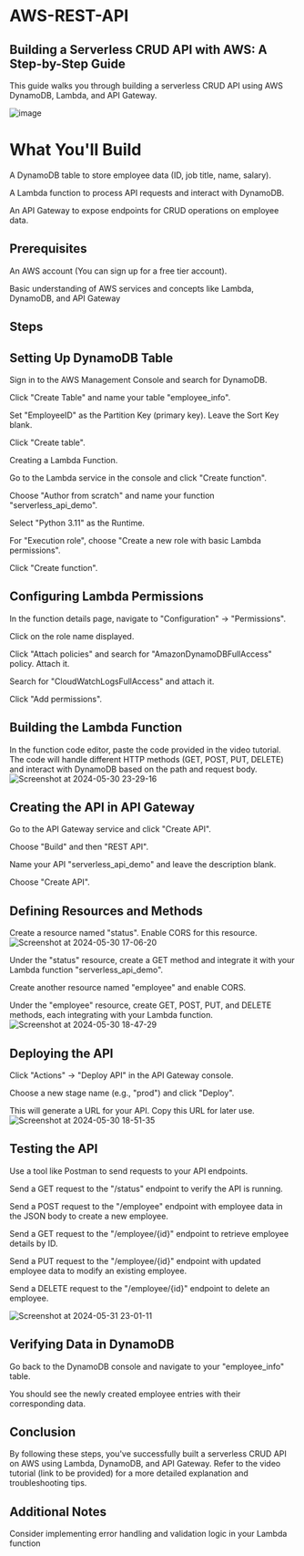 # AWS-REST-API
## Building a Serverless CRUD API with AWS: A Step-by-Step Guide

This guide walks you through building a serverless CRUD API using AWS DynamoDB, Lambda, and API Gateway.

![image](https://github.com/njange/AWS-REST-API/assets/128843179/4ad94735-a504-4f72-a20a-3a787ee65ca6)


# What You'll Build

A DynamoDB table to store employee data (ID, job title, name, salary).

A Lambda function to process API requests and interact with DynamoDB.

An API Gateway to expose endpoints for CRUD operations on employee data.

## Prerequisites

An AWS account (You can sign up for a free tier account).

Basic understanding of AWS services and concepts like Lambda, DynamoDB, and API Gateway

## Steps

## Setting Up DynamoDB Table

Sign in to the AWS Management Console and search for DynamoDB.

Click "Create Table" and name your table "employee_info".

Set "EmployeeID" as the Partition Key (primary key). Leave the Sort Key blank.

Click "Create table".

Creating a Lambda Function.

Go to the Lambda service in the console and click "Create function".

Choose "Author from scratch" and name your function "serverless_api_demo".

Select "Python 3.11" as the Runtime.

For "Execution role", choose "Create a new role with basic Lambda permissions".

Click "Create function".

## Configuring Lambda Permissions

In the function details page, navigate to "Configuration" -> "Permissions".

Click on the role name displayed.

Click "Attach policies" and search for "AmazonDynamoDBFullAccess" policy. Attach it.

Search for "CloudWatchLogsFullAccess" and attach it.

Click "Add permissions".

## Building the Lambda Function

In the function code editor, paste the code provided in the video tutorial. The code will handle different HTTP methods (GET, POST, PUT, DELETE) and interact with DynamoDB based on the path and request body.
![Screenshot at 2024-05-30 23-29-16](https://github.com/njange/AWS-REST-API/assets/128843179/e3ed1a5c-4488-4895-948e-39a7bb0d1202)

## Creating the API in API Gateway

Go to the API Gateway service and click "Create API".

Choose "Build" and then "REST API".

Name your API "serverless_api_demo" and leave the description blank.

Choose "Create API".

## Defining Resources and Methods

Create a resource named "status". Enable CORS for this resource.
![Screenshot at 2024-05-30 17-06-20](https://github.com/njange/AWS-REST-API/assets/128843179/2c8116df-1db8-446b-91f5-d3de3b3371c2)

Under the "status" resource, create a GET method and integrate it with your Lambda function "serverless_api_demo".

Create another resource named "employee" and enable CORS.

Under the "employee" resource, create GET, POST, PUT, and DELETE methods, each integrating with your Lambda function.
![Screenshot at 2024-05-30 18-47-29](https://github.com/njange/AWS-REST-API/assets/128843179/3480f85d-f6fb-40b1-8052-38938a9ed02a)

## Deploying the API

Click "Actions" -> "Deploy API" in the API Gateway console.

Choose a new stage name (e.g., "prod") and click "Deploy".

This will generate a URL for your API. Copy this URL for later use.
![Screenshot at 2024-05-30 18-51-35](https://github.com/njange/AWS-REST-API/assets/128843179/5563c800-62b1-498e-bfec-307683f35a9e)

## Testing the API

Use a tool like Postman to send requests to your API endpoints.

Send a GET request to the "/status" endpoint to verify the API is running.

Send a POST request to the "/employee" endpoint with employee data in the JSON body to create a new employee.

Send a GET request to the "/employee/{id}" endpoint to retrieve employee details by ID.

Send a PUT request to the "/employee/{id}" endpoint with updated employee data to modify an existing employee.

Send a DELETE request to the "/employee/{id}" endpoint to delete an employee.

![Screenshot at 2024-05-31 23-01-11](https://github.com/njange/AWS-REST-API/assets/128843179/ea6d2fb8-07d9-4cbb-9bb3-73909ae341e0)

## Verifying Data in DynamoDB

Go back to the DynamoDB console and navigate to your "employee_info" table.

You should see the newly created employee entries with their corresponding data.

## Conclusion

By following these steps, you've successfully built a serverless CRUD API on AWS using Lambda, DynamoDB, and API Gateway. Refer to the video tutorial (link to be provided) for a more detailed explanation and troubleshooting tips.

## Additional Notes


Consider implementing error handling and validation logic in your Lambda function
